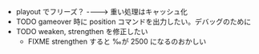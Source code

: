 * playout でフリーズ？ ----> 重い処理はキャッシュ化
* TODO gameover 時に position コマンドを出力したい。デバッグのために
* TODO weaken, strengthen を修正したい
    * FIXME strengthen すると ‰が 2500 になるのおかしい
